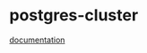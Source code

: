 # postgres-cluster

[documentation](https://access.crunchydata.com/documentation/postgres-operator/latest/tutorials/basic-setup/connect-cluster)
